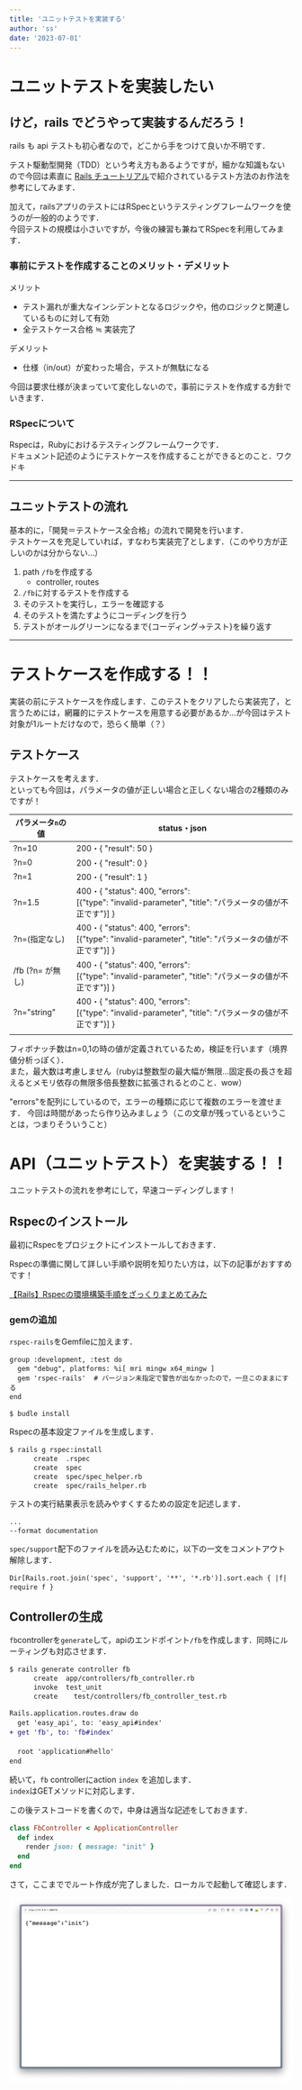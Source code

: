 ```yaml
---
title: 'ユニットテストを実装する'
author: 'ss'
date: '2023-07-01'
---
```


# ユニットテストを実装したい

## けど，rails でどうやって実装するんだろう！

rails も api テストも初心者なので，どこから手をつけて良いか不明です．

テスト駆動型開発（TDD）という考え方もあるようですが，細かな知識もないので今回は素直に [Rails チュートリアル](https://railstutorial.jp/chapters/static_pages?version=7.0#sec-our_first_test)で紹介されているテスト方法のお作法を参考にしてみます．

加えて，railsアプリのテストにはRSpecというテスティングフレームワークを使うのが一般的のようです．  
今回テストの規模は小さいですが，今後の練習も兼ねてRSpecを利用してみます．

### 事前にテストを作成することのメリット・デメリット
メリット

- テスト漏れが重大なインシデントとなるロジックや，他のロジックと関連しているものに対して有効
- 全テストケース合格 ≒ 実装完了

デメリット

- 仕様（in/out）が変わった場合，テストが無駄になる

今回は要求仕様が決まっていて変化しないので，事前にテストを作成する方針でいきます．

### RSpecについて
Rspecは，Rubyにおけるテスティングフレームワークです．  
ドキュメント記述のようにテストケースを作成することができるとのこと．ワクドキ

---

## ユニットテストの流れ

基本的に，「開発＝テストケース全合格」の流れで開発を行います．  
テストケースを充足していれば，すなわち実装完了とします．（このやり方が正しいのかは分からない...）

1. path `/fb`を作成する
    - controller, routes
1. `/fb`に対するテストを作成する
1. そのテストを実行し，エラーを確認する
1. そのテストを満たすようにコーディングを行う
1. テストがオールグリーンになるまで{コーディング→テスト}を繰り返す

---

# テストケースを作成する！！
実装の前にテストケースを作成します．このテストをクリアしたら実装完了，と言うためには，網羅的にテストケースを用意する必要があるか...が今回はテスト対象が1ルートだけなので，恐らく簡単（？）

## テストケース

テストケースを考えます．  
といっても今回は，パラメータの値が正しい場合と正しくない場合の2種類のみですが！

| パラメータ`n`の値 | status・json |
| - | - |
| ?n=10 | 200・{ "result": 50 } |
| ?n=0 | 200・{ "result": 0 } |
| ?n=1 | 200・{ "result": 1 } |
| ?n=1.5 | 400・{ "status": 400, "errors": <br />[{"type": "invalid-parameter", "title": "パラメータの値が不正です"}] } |
| ?n=(指定なし) | 400・{ "status": 400, "errors": <br />[{"type": "invalid-parameter", "title": "パラメータの値が不正です"}] } |
| /fb (?n= が無し) | 400・{ "status": 400, "errors": <br />[{"type": "invalid-parameter", "title": "パラメータの値が不正です"}] } |
| ?n="string" | 400・{ "status": 400, "errors": <br />[{"type": "invalid-parameter", "title": "パラメータの値が不正です"}] } |
| | |


フィボナッチ数はn=0,1の時の値が定義されているため，検証を行います（境界値分析っぽく）．  
また，最大数は考慮しません（rubyは整数型の最大幅が無限...固定長の長さを超えるとメモリ依存の無限多倍長整数に拡張されるとのこと．wow）

"errors"を配列にしているので，エラーの種類に応じて複数のエラーを渡せます．  今回は時間があったら作り込みましょう（この文章が残っているということは，つまりそういうこと）


# API（ユニットテスト）を実装する！！

ユニットテストの流れを参考にして，早速コーディングします！

## Rspecのインストール
最初にRspecをプロジェクトにインストールしておきます．

Rspecの準備に関して詳しい手順や説明を知りたい方は，以下の記事がおすすめです！

[【Rails】Rspecの環境構築手順をざっくりまとめてみた](https://zenn.dev/yukihaga/articles/816758ff6f0bdf)

### gemの追加
`rspec-rails`をGemfileに加えます．

```Gemfile: /Gemfile
group :development, :test do
  gem "debug", platforms: %i[ mri mingw x64_mingw ]
  gem 'rspec-rails'  # バージョン未指定で警告が出なかったので，一旦このままにする
end
```

```
$ budle install
```

Rspecの基本設定ファイルを生成します．

```
$ rails g rspec:install
      create  .rspec
      create  spec
      create  spec/spec_helper.rb
      create  spec/rails_helper.rb
```

テストの実行結果表示を読みやすくするための設定を記述します．
```.rspec: /.rspec
...
--format documentation
```

`spec/support`配下のファイルを読み込むために，以下の一文をコメントアウト解除します．
```ruby: spec/support
Dir[Rails.root.join('spec', 'support', '**', '*.rb')].sort.each { |f| require f }
```


## Controllerの生成
`fb`controllerを`generate`して，apiのエンドポイント`/fb`を作成します．同時にルーティングも対応させます．

```
$ rails generate controller fb
      create  app/controllers/fb_controller.rb
      invoke  test_unit
      create    test/controllers/fb_controller_test.rb
```

```diff ruby: config/routes.rb
Rails.application.routes.draw do
  get 'easy_api', to: 'easy_api#index'
+ get 'fb', to: 'fb#index'

  root 'application#hello'
end
```

続いて，`fb` controllerにaction `index` を追加します．  
`index`はGETメソッドに対応します．

この後テストコードを書くので，中身は適当な記述をしておきます．


```ruby:app/controllers/easy_api_controller.rb
class FbController < ApplicationController
  def index
    render json: { message: "init" }
  end
end
```

さて，ここまででルート作成が完了しました．ローカルで起動して確認します．

![](image/2023-07-01-23-48-28.png)